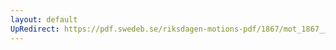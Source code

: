 ```yaml
---
layout: default
UpRedirect: https://pdf.swedeb.se/riksdagen-motions-pdf/1867/mot_1867__ak__00194/mot_1867__ak__00194_001.pdf
---
```

